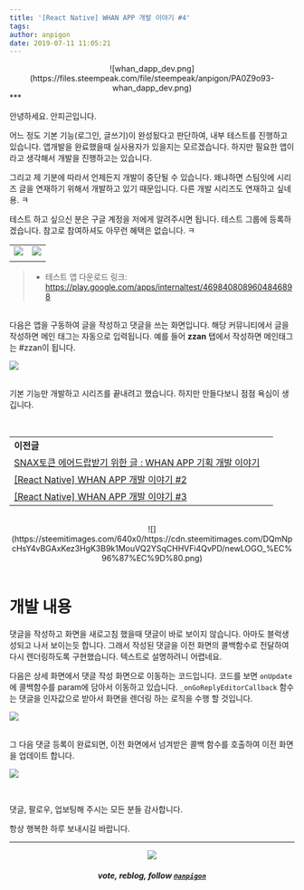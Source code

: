 ```yaml
---
title: '[React Native] WHAN APP 개발 이야기 #4'
tags:
author: anpigon
date: 2019-07-11 11:05:21
---
```


<center>![whan_dapp_dev.png](https://files.steempeak.com/file/steempeak/anpigon/PA0Z9o93-whan_dapp_dev.png)</center>
***

안녕하세요. 안피곤입니다.

어느 정도 기본 기능(로그인, 글쓰기)이 완성됬다고 판단하여, 내부 테스트를 진행하고 있습니다. 앱개발을 완료했을때 실사용자가 있을지는 모르겠습니다. 하지만 필요한 앱이라고 생각해서 개발을 진행하고는 있습니다. 

그리고 제 기분에 따라서 언제든지 개발이 중단될 수 있습니다. 왜냐하면 스팀잇에 시리즈 글을 연재하기 위해서 개발하고 있기 때문입니다. 다른 개발 시리즈도 연재하고 싶네용. ㅋ

테스트 하고 싶으신 분은 구글 계정을 저에게 알려주시면 됩니다. 테스트 그룹에 등록하겠습니다. 참고로 참여하셔도 아무런 혜택은 없습니다. ㅋ

|||
|-|-|
|![](https://files.steempeak.com/file/steempeak/anpigon/vC9ckZHe-1.jpeg)|![](https://files.steempeak.com/file/steempeak/anpigon/ANLT0I1k-2.jpeg)|
|||
> * 테스트 앱 다운로드 링크: https://play.google.com/apps/internaltest/4698408089604846898


<br>다음은 앱을 구동하여 글을 작성하고 댓글을 쓰는 화면입니다. 해당 커뮤니티에서 글을 작성하면 메인 태그는 자동으로 입력됩니다. 예를 들어 **zzan** 탭에서 작성하면 메인태그는 #zzan이 됩니다.

![](https://files.steempeak.com/file/steempeak/anpigon/s5dsNunu-test2.gif)

<br>기본 기능만 개발하고 시리즈를 끝내려고 했습니다. 하지만 만들다보니 점점 욕심이 생깁니다. 

<br>

|||
|-|-|
|**이전글**|
|[SNAX토큰 에어드랍받기 위한 글 : WHAN APP 기획 개발 이야기](https://steemit.com/sct/@anpigon/snax-whan-app)|
|[\[React Native\] WHAN APP 개발 이야기 #2](https://steemit.com/zzan/@anpigon/react-native-whan-app-2)|
|[\[React Native\] WHAN APP 개발 이야기 #3](https://steemit.com/test/@anpigon/20190709t020445612z)|

<br>

<center>![](https://steemitimages.com/640x0/https://cdn.steemitimages.com/DQmNpcHsY4vBGAxKez3HgK3B9k1MouVQ2YSqCHHVFi4QvPD/newLOGO_%EC%96%87%EC%9D%80.png)</center>

<br>

# 개발 내용

댓글을 작성하고 화면을 새로고침 했을때 댓글이 바로 보이지 않습니다. 아마도 블럭생성되고 나서 보이는듯 합니다. 그래서 작성된 댓글을 이전 화면의 콜백함수로 전달하여 다시 렌더링하도록 구현했습니다. 텍스트로 설명하려니 어렵네요.

다음은 상세 화면에서 댓글 작성 화면으로 이동하는 코드입니다. 코드를 보면 `onUpdate`에 콜백함수를 param에 담아서 이동하고 있습니다. `_onGoReplyEditorCallback` 함수는 댓글을 인자값으로 받아서 화면을 렌더링 하는 로직을 수행 할 것입니다.

![](https://files.steempeak.com/file/steempeak/anpigon/DlYJfIKy-code1.png)

<br>그 다음 댓글 등록이 완료되면, 이전 화면에서 넘겨받은 콜백 함수를 호출하여 이전 화면을 업데이트 합니다.

![](https://files.steempeak.com/file/steempeak/anpigon/gHOsNbJy-code2.png)

<br>

댓글, 팔로우, 업보팅해 주시는 모든 분들 감사합니다.

항상 행복한 하루 보내시길 바랍니다.

***

<center><img src='https://steemitimages.com/400x0/https://cdn.steemitimages.com/DQmQmWhMN6zNrLmKJRKhvSScEgWZmpb8zCeE2Gray1krbv6/BC054B6E-6F73-46D0-88E4-C88EB8167037.jpeg'><h5>vote, reblog, follow <code><a href='/@anpigon'>@anpigon</a></code></h5></center>